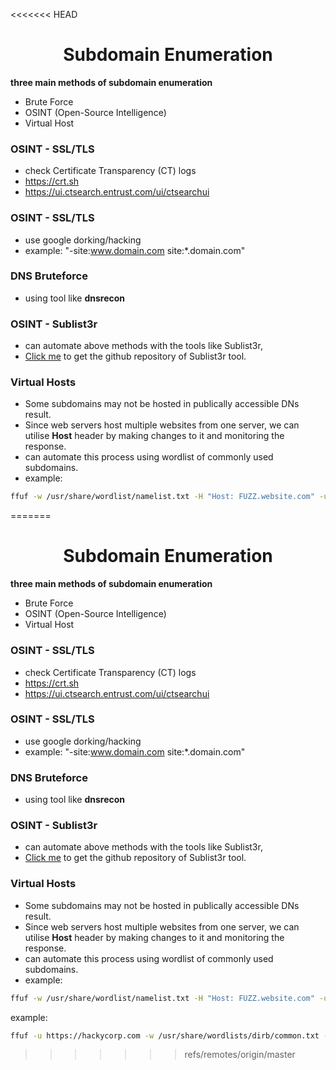 <<<<<<< HEAD
# <center>Subdomain Enumeration</center>

<b>three main methods of subdomain enumeration</b>
- Brute Force
- OSINT (Open-Source Intelligence)
- Virtual Host

### OSINT - SSL/TLS
- check Certificate Transparency (CT) logs
- https://crt.sh
- https://ui.ctsearch.entrust.com/ui/ctsearchui

### OSINT - SSL/TLS
- use google dorking/hacking
- example: "-site:www.domain.com site:*.domain.com"

### DNS Bruteforce
- using tool like <b>dnsrecon</b>

### OSINT - Sublist3r
- can automate above methods with the tools like Sublist3r,
- [Click me](https://github.com/aboul3la/Sublist3r) to get the github repository of Sublist3r tool.

### Virtual Hosts
- Some subdomains may not be hosted in publically accessible DNs result.
- Since web servers host multiple websites from one server, we can utilise <b>Host</b> header by making changes to it and monitoring the response.
- can automate this process using wordlist of commonly used subdomains.
- example:
```bash
ffuf -w /usr/share/wordlist/namelist.txt -H "Host: FUZZ.website.com" -u http://website_ipaddress
```

=======
# <center>Subdomain Enumeration</center>

<b>three main methods of subdomain enumeration</b>
- Brute Force
- OSINT (Open-Source Intelligence)
- Virtual Host

### OSINT - SSL/TLS
- check Certificate Transparency (CT) logs
- https://crt.sh
- https://ui.ctsearch.entrust.com/ui/ctsearchui

### OSINT - SSL/TLS
- use google dorking/hacking
- example: "-site:www.domain.com site:*.domain.com"

### DNS Bruteforce
- using tool like <b>dnsrecon</b>

### OSINT - Sublist3r
- can automate above methods with the tools like Sublist3r,
- [Click me](https://github.com/aboul3la/Sublist3r) to get the github repository of Sublist3r tool.

### Virtual Hosts
- Some subdomains may not be hosted in publically accessible DNs result.
- Since web servers host multiple websites from one server, we can utilise <b>Host</b> header by making changes to it and monitoring the response.
- can automate this process using wordlist of commonly used subdomains.
- example:
```bash
ffuf -w /usr/share/wordlist/namelist.txt -H "Host: FUZZ.website.com" -u http://website_ipaddress
```
example:
```bash
ffuf -u https://hackycorp.com -w /usr/share/wordlists/dirb/common.txt -H "Host: FUZZ.hackycorp.com" -fr recon_07 
```

>>>>>>> refs/remotes/origin/master
